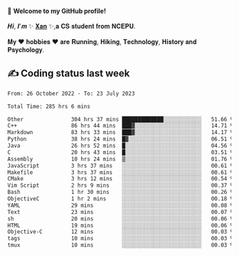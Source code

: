 🎉 **Welcome to my GitHub profile!**</br></br>
𝑯𝒊, 𝑰'𝒎 ✨ [𝐗𝐚𝐧](https://xancoding.cn/) ✨,𝐚 𝐂𝐒 𝐬𝐭𝐮𝐝𝐞𝐧𝐭 𝐟𝐫𝐨𝐦 𝐍𝐂𝐄𝐏𝐔.</br></br>
𝐌𝐲 ❤ 𝐡𝐨𝐛𝐛𝐢𝐞𝐬 ❤ 𝐚𝐫𝐞 𝐑𝐮𝐧𝐧𝐢𝐧𝐠, 𝐇𝐢𝐤𝐢𝐧𝐠, 𝐓𝐞𝐜𝐡𝐧𝐨𝐥𝐨𝐠𝐲, 𝐇𝐢𝐬𝐭𝐨𝐫𝐲 𝐚𝐧𝐝 𝐏𝐬𝐲𝐜𝐡𝐨𝐥𝐨𝐠𝐲.

## ✍️ Coding status last week
<!--START_SECTION:waka-->

```txt
From: 26 October 2022 - To: 23 July 2023

Total Time: 285 hrs 6 mins

Other               304 hrs 37 mins █████████████░░░░░░░░░░░░   51.66 %
C++                 86 hrs 44 mins  ███▓░░░░░░░░░░░░░░░░░░░░░   14.71 %
Markdown            83 hrs 33 mins  ███▓░░░░░░░░░░░░░░░░░░░░░   14.17 %
Python              38 hrs 24 mins  █▓░░░░░░░░░░░░░░░░░░░░░░░   06.51 %
Java                26 hrs 52 mins  █░░░░░░░░░░░░░░░░░░░░░░░░   04.56 %
C                   20 hrs 43 mins  █░░░░░░░░░░░░░░░░░░░░░░░░   03.51 %
Assembly            10 hrs 24 mins  ▒░░░░░░░░░░░░░░░░░░░░░░░░   01.76 %
JavaScript          3 hrs 37 mins   ░░░░░░░░░░░░░░░░░░░░░░░░░   00.61 %
Makefile            3 hrs 37 mins   ░░░░░░░░░░░░░░░░░░░░░░░░░   00.61 %
CMake               3 hrs 12 mins   ░░░░░░░░░░░░░░░░░░░░░░░░░   00.54 %
Vim Script          2 hrs 9 mins    ░░░░░░░░░░░░░░░░░░░░░░░░░   00.37 %
Bash                1 hr 30 mins    ░░░░░░░░░░░░░░░░░░░░░░░░░   00.26 %
ObjectiveC          1 hr 2 mins     ░░░░░░░░░░░░░░░░░░░░░░░░░   00.18 %
YAML                29 mins         ░░░░░░░░░░░░░░░░░░░░░░░░░   00.08 %
Text                23 mins         ░░░░░░░░░░░░░░░░░░░░░░░░░   00.07 %
sh                  20 mins         ░░░░░░░░░░░░░░░░░░░░░░░░░   00.06 %
HTML                19 mins         ░░░░░░░░░░░░░░░░░░░░░░░░░   00.06 %
Objective-C         12 mins         ░░░░░░░░░░░░░░░░░░░░░░░░░   00.03 %
tags                10 mins         ░░░░░░░░░░░░░░░░░░░░░░░░░   00.03 %
tmux                10 mins         ░░░░░░░░░░░░░░░░░░░░░░░░░   00.03 %
```

<!--END_SECTION:waka-->


<!-- ## 📈 My GitHub Stats
<p align="center">
    <img height="137px" src="https://github-readme-stats.vercel.app/api?username=Xancoding&hide_title=true&hide_border=true&show_icons=trueline_height=21&text_color=000&icon_color=000&bg_color=0,ea6161,ffc64d,fffc4d,52fa5a&theme=graywhite" /> 
    <img src="https://github-readme-stats.vercel.app/api/top-langs/?username=Xancoding&hide_title=true&hide_border=true&layout=compact&langs_count=6&text_color=000&icon_color=fff&bg_color=0,52fa5a,4dfcff,c64dff&theme=graywhite" /> 
</p> -->

<!-- ## 🔥 My GitHub activities of last 31 days.
<div align="center"> <img src="https://activity-graph.herokuapp.com/graph?username=XanCoding&theme=xcode" /> </div> -->

<!-- <p align="center"> 
  Visitor count<br/>
  <img src="https://profile-counter.glitch.me/xancoding/count.svg" />
</p> -->
